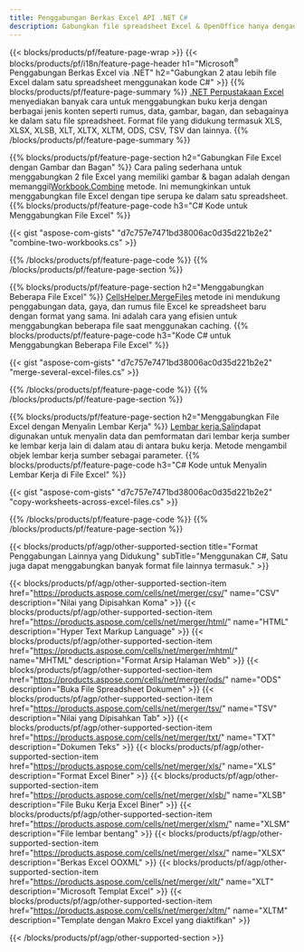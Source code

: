 ```yaml
---
title: Penggabungan Berkas Excel API .NET C#
description: Gabungkan file spreadsheet Excel & OpenOffice hanya dengan beberapa baris kode C#.
---
```

{{< blocks/products/pf/feature-page-wrap >}}
{{< blocks/products/pf/i18n/feature-page-header h1="Microsoft<sup>&reg;</sup> Penggabungan Berkas Excel via .NET" h2="Gabungkan 2 atau lebih file Excel dalam satu spreadsheet menggunakan kode C#" >}}
{{% blocks/products/pf/feature-page-summary %}}
[.NET Perpustakaan Excel](/cells/id/net/) menyediakan banyak cara untuk menggabungkan buku kerja dengan berbagai jenis konten seperti rumus, data, gambar, bagan, dan sebagainya ke dalam satu file spreadsheet. Format file yang didukung termasuk XLS, XLSX, XLSB, XLT, XLTX, XLTM, ODS, CSV, TSV dan lainnya.
{{% /blocks/products/pf/feature-page-summary %}}

{{% blocks/products/pf/feature-page-section h2="Gabungkan File Excel dengan Gambar dan Bagan" %}}
 Cara paling sederhana untuk menggabungkan 2 file Excel yang memiliki gambar & bagan adalah dengan memanggil[Workbook.Combine](https://reference.aspose.com/cells/net/aspose.cells/workbook/methods/combine) metode. Ini memungkinkan untuk menggabungkan file Excel dengan tipe serupa ke dalam satu spreadsheet.
{{% blocks/products/pf/feature-page-code h3="C# Kode untuk Menggabungkan File Excel" %}}

{{< gist "aspose-com-gists" "d7c757e7471bd38006ac0d35d221b2e2" "combine-two-workbooks.cs" >}}

{{% /blocks/products/pf/feature-page-code %}}
{{% /blocks/products/pf/feature-page-section %}}

{{% blocks/products/pf/feature-page-section h2="Menggabungkan Beberapa File Excel" %}}
[CellsHelper.MergeFiles](https://reference.aspose.com/cells/net/aspose.cells/cellshelper/methods/mergefiles) metode ini mendukung penggabungan data, gaya, dan rumus file Excel ke spreadsheet baru dengan format yang sama. Ini adalah cara yang efisien untuk menggabungkan beberapa file saat menggunakan caching.
{{% blocks/products/pf/feature-page-code h3="Kode C# untuk Menggabungkan Beberapa File Excel" %}}

{{< gist "aspose-com-gists" "d7c757e7471bd38006ac0d35d221b2e2" "merge-several-excel-files.cs" >}}

{{% /blocks/products/pf/feature-page-code %}}
{{% /blocks/products/pf/feature-page-section %}}

{{% blocks/products/pf/feature-page-section h2="Menggabungkan File Excel dengan Menyalin Lembar Kerja" %}}
[Lembar kerja.Salin](https://reference.aspose.com/cells/net/aspose.cells/worksheet/methods/copy/index)dapat digunakan untuk menyalin data dan pemformatan dari lembar kerja sumber ke lembar kerja lain di dalam atau di antara buku kerja. Metode mengambil objek lembar kerja sumber sebagai parameter.
{{% blocks/products/pf/feature-page-code h3="C# Kode untuk Menyalin Lembar Kerja di File Excel" %}}

{{< gist "aspose-com-gists" "d7c757e7471bd38006ac0d35d221b2e2" "copy-worksheets-across-excel-files.cs" >}}

{{% /blocks/products/pf/feature-page-code %}}
{{% /blocks/products/pf/feature-page-section %}}

{{< blocks/products/pf/agp/other-supported-section title="Format Penggabungan Lainnya yang Didukung" subTitle="Menggunakan C#, Satu juga dapat menggabungkan banyak format file lainnya termasuk." >}}

{{< blocks/products/pf/agp/other-supported-section-item href="https://products.aspose.com/cells/net/merger/csv/" name="CSV" description="Nilai yang Dipisahkan Koma" >}}
{{< blocks/products/pf/agp/other-supported-section-item href="https://products.aspose.com/cells/net/merger/html/" name="HTML" description="Hyper Text Markup Language" >}}
{{< blocks/products/pf/agp/other-supported-section-item href="https://products.aspose.com/cells/net/merger/mhtml/" name="MHTML" description="Format Arsip Halaman Web" >}}
{{< blocks/products/pf/agp/other-supported-section-item href="https://products.aspose.com/cells/net/merger/ods/" name="ODS" description="Buka File Spreadsheet Dokumen" >}}
{{< blocks/products/pf/agp/other-supported-section-item href="https://products.aspose.com/cells/net/merger/tsv/" name="TSV" description="Nilai yang Dipisahkan Tab" >}}
{{< blocks/products/pf/agp/other-supported-section-item href="https://products.aspose.com/cells/net/merger/txt/" name="TXT" description="Dokumen Teks" >}}
{{< blocks/products/pf/agp/other-supported-section-item href="https://products.aspose.com/cells/net/merger/xls/" name="XLS" description="Format Excel Biner" >}}
{{< blocks/products/pf/agp/other-supported-section-item href="https://products.aspose.com/cells/net/merger/xlsb/" name="XLSB" description="File Buku Kerja Excel Biner" >}}
{{< blocks/products/pf/agp/other-supported-section-item href="https://products.aspose.com/cells/net/merger/xlsm/" name="XLSM" description="File lembar bentang" >}}
{{< blocks/products/pf/agp/other-supported-section-item href="https://products.aspose.com/cells/net/merger/xlsx/" name="XLSX" description="Berkas Excel OOXML" >}}
{{< blocks/products/pf/agp/other-supported-section-item href="https://products.aspose.com/cells/net/merger/xlt/" name="XLT" description="Microsoft Templat Excel" >}}
{{< blocks/products/pf/agp/other-supported-section-item href="https://products.aspose.com/cells/net/merger/xltm/" name="XLTM" description="Template dengan Makro Excel yang diaktifkan" >}}

{{< /blocks/products/pf/agp/other-supported-section >}}
